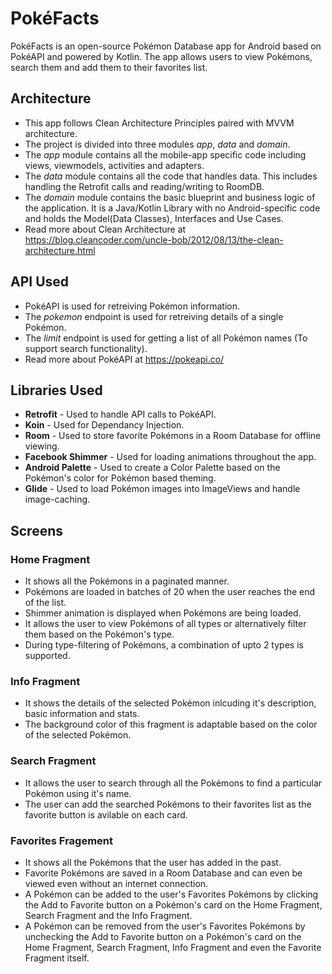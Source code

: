 # PokéFacts

PokéFacts is an open-source Pokémon Database app for Android based on PokéAPI and powered by Kotlin.
The app allows users to view Pokémons, search them and add them to their favorites list.

## Architecture

* This app follows Clean Architecture Principles paired with MVVM architecture.
* The project is divided into three modules *app*, *data* and *domain*.
* The *app* module contains all the mobile-app specific code including views, viewmodels, activities and adapters. 
* The *data* module contains all the code that handles data. This includes handling the Retrofit calls and reading/writing to RoomDB.
* The *domain* module contains the basic blueprint and business logic of the application. It is a Java/Kotlin Library with no Android-specific code and holds the Model(Data Classes), Interfaces and Use Cases.  
* Read more about Clean Architecture at https://blog.cleancoder.com/uncle-bob/2012/08/13/the-clean-architecture.html

## API Used

* PokéAPI is used for retreiving Pokémon information. 
* The *pokemon* endpoint is used for retreiving details of a single Pokémon.
* The *limit* endpoint is used for getting a list of all Pokémon names (To support search functionality).
* Read more about PokéAPI at https://pokeapi.co/


## Libraries Used

* **Retrofit** - Used to handle API calls to PokéAPI. 
* **Koin** - Used for Dependancy Injection.
* **Room** - Used to store favorite Pokémons in a Room Database for offline viewing.
* **Facebook Shimmer** - Used for loading animations throughout the app.
* **Android Palette** - Used to create a Color Palette based on the Pokémon's color for Pokémon based theming.
* **Glide** - Used to load Pokémon images into ImageViews and handle image-caching.



## Screens

### Home Fragment
* It shows all the Pokémons in a paginated manner.
* Pokémons are loaded in batches of 20 when the user reaches the end of the list.
* Shimmer animation is displayed when Pokémons are being loaded.
* It allows the user to view Pokémons of all types or alternatively filter them based on the Pokémon's type.
* During type-filtering of Pokémons, a combination of upto 2 types is supported.

### Info Fragment
* It shows the details of the selected Pokémon inlcuding it's description, basic information and stats.
* The background color of this fragment is adaptable based on the color of the selected Pokémon.

### Search Fragment
* It allows the user to search through all the Pokémons to find a particular Pokémon using it's name.
* The user can add the searched Pokémons to their favorites list as the favorite button is avilable on each card.

### Favorites Fragement 
* It shows all the Pokémons that the user has added in the past.
* Favorite Pokémons are saved in a Room Database and can even be viewed even without an internet connection.
* A Pokémon can be added to the user's Favorites Pokémons by clicking the Add to Favorite button on a Pokémon's card on the Home Fragment, Search Fragment and the Info Fragment.
* A Pokémon can be removed from the user's Favorites Pokémons by unchecking the Add to Favorite button on a Pokémon's card on the Home Fragment, Search Fragment, Info Fragment and even the Favorite Fragment itself.
